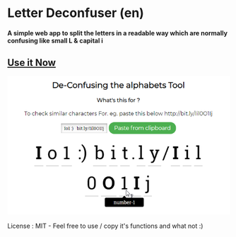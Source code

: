 # Letter Deconfuser (en)

#### A simple web app to split the letters in a readable way which are normally confusing like **small L** & **capital i**

## [Use it Now](https://monsterbrain.github.io/letter-deconfuser-en/)

[![preview image](/letter-confusion-demo.png)](https://monsterbrain.github.io/letter-deconfuser-en/)

License : MIT - Feel free to use / copy it's functions and what not :)
